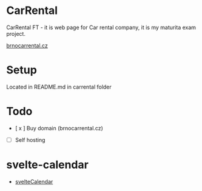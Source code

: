# CarRental
CarRental FT - it is web page for Car rental company, it is my maturita exam project.

[brnocarrental.cz](https://www.brnocarrental.cz/)

# Setup

Located in README.md in carrental folder

# Todo
- [ x ] Buy domain (brnocarrental.cz)
- [ ] Self hosting

# svelte-calendar
-  [svelteCalendar](https://snyk.io/advisor/npm-package/svelte-calendar)
